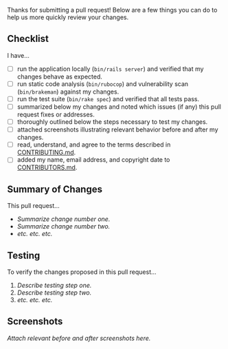 Thanks for submitting a pull request! Below are a few things you can do to help us more quickly review your changes.

## Checklist

I have…

- [ ] run the application locally (`bin/rails server`) and verified that my changes behave as expected.
- [ ] run static code analysis (`bin/rubocop`) and vulnerability scan (`bin/brakeman`) against my changes.
- [ ] run the test suite (`bin/rake spec`) and verified that all tests pass.
- [ ] summarized below my changes and noted which issues (if any) this pull request fixes or addresses.
- [ ] thoroughly outlined below the steps necessary to test my changes.
- [ ] attached screenshots illustrating relevant behavior before and after my changes.
- [ ] read, understand, and agree to the terms described in [CONTRIBUTING.md](../CONTRIBUTING.md).
- [ ] added my name, email address, and copyright date to [CONTRIBUTORS.md](../CONTRIBUTORS.md).

## Summary of Changes

This pull request…

- _Summarize change number one._
- _Summarize change number two._
- _etc. etc. etc._

## Testing

To verify the changes proposed in this pull request…

1. _Describe testing step one._
1. _Describe testing step two._
1. _etc. etc. etc._

## Screenshots

_Attach relevant before and after screenshots here._
